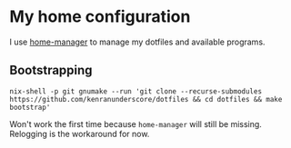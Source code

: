 # My home configuration

I use [home-manager](https://github.com/rycee/home-manager) to manage my
dotfiles and available programs.

## Bootstrapping

`nix-shell -p git gnumake --run 'git clone --recurse-submodules
https://github.com/kenranunderscore/dotfiles && cd dotfiles && make bootstrap'`

Won't work the first time because `home-manager` will still be missing.
Relogging is the workaround for now.
